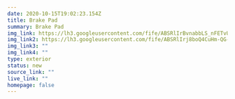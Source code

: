 ```yaml
---
date: 2020-10-15T19:02:23.154Z
title: Brake Pad
summary: Brake Pad
img_link: https://lh3.googleusercontent.com/fife/ABSRlIrBvnabbLS_nFETvUAQhG3PaaA5nw6kkjjxmMRnJxdXGtMgMnLmVLw2mbmvN-j0zslfYAIaDNoWIpThkkcwAT-0uMPruXomEACGKuo8FEulRFzZs4msRcwL8BzGdxm85m8YM6nP1QJoo3iJAi02dB9e0geMK1FExXJhBKJwg4PNoU_VFbu2Vc8OQRcIDCE0pLkRuyI222SB7DWCuEl68OGX7_W93IBvLfVf09H_JIsBaPjADey07P4JI7Ull46AhcUmoseMPxRiWKKMEnIo1jSCvhItXhCacXJTyxj1eSd0pm49uwZizb4LsZENu2Gf6bmm6_HEbniax_S_DWSgsD2u2FtftyKEUqChlvvR4ITCd9v5S8wkmZqhSHLHeQk5wqrfacE2BLhVOOEqR3QXUhpm7f_kkcTBlZS1t4dK-zGU6GBF-eFnzhQTAEQRiI4HbYigrRZGrDR5CZRYz8JyS8nFIitZ9gkM4QD_ZCjjw_9pIg_W_XO5yj73RaaekGyWVMJYmzeloOikcQJotEO4xN76_ZQLo1LGC8aCx_sJMzX5_C3MyfcseDx-NF-a96QvC95x1kl_CbVzxHBAQjlLhdJrWihUhb9sZB9E42-RQqE75DFGZfSO6G1PMUuWqqORT3jp0SV35FmPXO9noNsBJf07wEKcGpnAXFoyTkqI3ED9YdQ0qgWNexXhY-f2k-GrnvpHmhVfiCIkdEte3O1QITi_pThv6WHxNg=w795-h666-ft
img_link2: https://lh3.googleusercontent.com/fife/ABSRlIrj8boQ4CuHm-QG-QKBuZkosg4BL3cFhmsrQVFuEiMyQaycxJphRpKJJKrNwBBLH6T7x2h4P3SUasZv51dKSfFLuMfkJw0sBMMihyZrznwWe8PJk2yLgOlsjqb93u14cTWzF887P6qv97M7GOecpmUBufyxO7NHZm-bcpffCQ-d3ZEuL52SzrcjYUFj-PVQug2Ux8NXM8izNie6pwgdZL32Iml9kFSnskKto9nrYo1N09nVSzcTeOjPf1jp0kdpy2YIC0_NVL3rGNglAnwwO0bXwL-muS9KH-rA_CkedIn9hEO8YBB8XXk1N-dcjk-G9RaMiN7di8VFl-kuU8DIzKyTCM_E2KbvxFFh0nxvam_PUt10fpW7yQW7V19WnwT4KBZaP5qRJ8E5fK9g6FL9QRKJzo-ltfNqNraxqw1u8ClhD-rK8fbtmojvwOpgf2khopi-akdK8XkvBJMN1ZObEz7C1VU0e8OBgphezOWtb0QcJIeO5aSxdAOayuCHLSUfqQOvtj686sEq_TsnOZs8YP_AhZjaYP3U5NmfgKpy1pEpk2AHS300wiVWGb5FkvR3td8WKLs6t5f2F2Jd9o1m9v21E8OoNKctgVd26NEUOibr_5YNBdUQIo5GazNNZ5fn2f5WPxGlDxwgpO8dxPMm6OLqYy5lX71TqZXuse_jmY-HM4qeiwxGvU-2ppdR272ihmUsPrXxYK5xaDyZVZJnH7xVJmrMs2hvhw=w795-h666-ft
img_link3: ""
img_link4: ""
type: exterior
status: new
source_link: ""
live_link: ""
homepage: false
---
```

